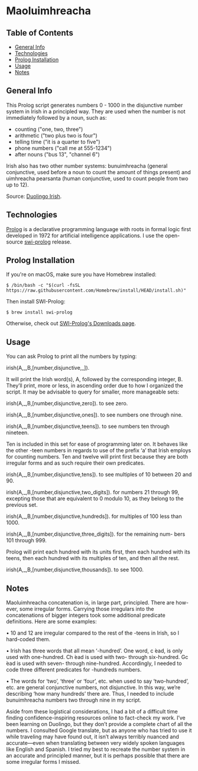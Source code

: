 # Maoluimhreacha
## Table of Contents
* [General Info](#general-info)
* [Technologies](#technologies)
* [Prolog Installation](#prolog-installation)
* [Usage](#usage)
* [Notes](#notes)

## General Info
This Prolog script generates numbers 0 - 1000 in the disjunctive number system in Irish in a principled way. They are used when the number is not immediately followed by a noun, such as:

* counting ("one, two, three")
* arithmetic ("two plus two is four")
* telling time ("it is a quarter to five")
* phone numbers ("call me at 555-1234")
* after nouns ("bus 13", "channel 6")

Irish also has two other number systems: bunuimhreacha (general conjunctive, used before a noun to count the amount of things present) and uimhreacha pearsanta (human conjunctive, used to count people from two up to 12).

Source: [Duolingo Irish](https://www.duolingo.com/).

## Technologies
[Prolog](https://en.wikipedia.org/wiki/Prolog) is a declarative programming language with roots in formal logic first developed in 1972 for artificial intelligence applications. I use the open-source [swi-prolog](https://www.swi-prolog.org/) release.

## Prolog Installation
If you're on macOS, make sure you have Homebrew installed:
```
$ /bin/bash -c "$(curl -fsSL https://raw.githubusercontent.com/Homebrew/install/HEAD/install.sh)"
```

Then install SWI-Prolog:
```
$ brew install swi-prolog
```
Otherwise, check out [SWI-Prolog's Downloads page](https://www.swi-prolog.org/Download.html).

## Usage
You can ask Prolog to print all the numbers by typing:

irish(A,\_,B,[number,disjunctive,_]).

It will print the Irish word(s), A, followed by the corresponding integer, B. They’ll print, more or less, in ascending order due to how I organized the script. It may be advisable to query for smaller, more manageable sets:

irish(A,\_,B,[number,disjunctive,zero]). to see zero.

irish(A,_,B,[number,disjunctive,ones]). to see numbers one through nine.

irish(A,_,B,[number,disjunctive,teens]). to see numbers ten through nineteen. 

Ten is included in this set for ease of programming later on. It behaves like the other -teen numbers in regards to use of the prefix ‘a’ that Irish employs for counting numbers. Ten and twelve will print first because they are both irregular forms and as such require their own predicates.

irish(A,_,B,[number,disjunctive,tens]). to see multiples of 10 between 20 and 90.

irish(A,_,B,[number,disjunctive,two_digits]). for numbers 21 through 99, excepting those that are equivalent to 0 modulo 10, as they belong to the previous set.

irish(A,_,B,[number,disjunctive,hundreds]). for multiples of 100 less than 1000.

irish(A,_,B,[number,disjunctive,three_digits]). for the remaining num- bers 101 through 999. 

Prolog will print each hundred with its units first, then each hundred with its teens, then each hundred with its multiples of ten, and then all the rest.

irish(A,_,B,[number,disjunctive,thousands]). to see 1000.

## Notes

Maoluimhreacha concatenation is, in large part, principled. There are how- ever, some irregular forms. Carrying those irregulars into the concatenations of bigger integers took some additional predicate definitions. Here are some examples:

• 10 and 12 are irregular compared to the rest of the -teens in Irish, so I hard-coded them.

• Irish has three words that all mean ‘-hundred’. One word, c ́ead, is only used with one-hundred. Ch ́ead is used with two- through six-hundred. Gc ́ead is used with seven- through nine-hundred. Accordingly, I needed to code three different predicates for -hundreds numbers.

• The words for ‘two’, ‘three’ or ‘four’, etc. when used to say ‘two-hundred’, etc. are general conjunctive numbers, not disjunctive. In this way, we’re describing ‘how many hundreds’ there are. Thus, I needed to include bunuimhreacha numbers two through nine in my script.

Aside from these logistical considerations, I had a bit of a difficult time finding confidence-inspiring resources online to fact-check my work. I’ve been learning on Duolingo, but they don’t provide a complete chart of all the numbers. I consulted Google translate, but as anyone who has tried to use it while traveling may have found out, it isn’t always terribly nuanced and accurate—even when translating between very widely spoken languages like English and Spanish. I tried my best to recreate the number system in an accurate and principled manner, but it is perhaps possible that there are some irregular forms I missed.
